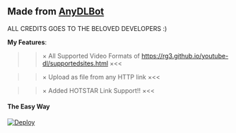## Made from [AnyDLBot](https://telegram.dog/AnyDLBot)

ALL CREDITS GOES TO THE BELOVED DEVELOPERS :)


**My Features**:

>>× All Supported Video Formats of https://rg3.github.io/youtube-dl/supportedsites.html ×<<

>>× Upload as file from any HTTP link ×<<

>>× Added HOTSTAR Link Support!! ×<<


#### The Easy Way

[![Deploy](https://www.herokucdn.com/deploy/button.svg)](https://www.heroku.com/deploy?template=https://github.com/No-OnE-Kn0wS-Me/TG-URL-Uploader)
